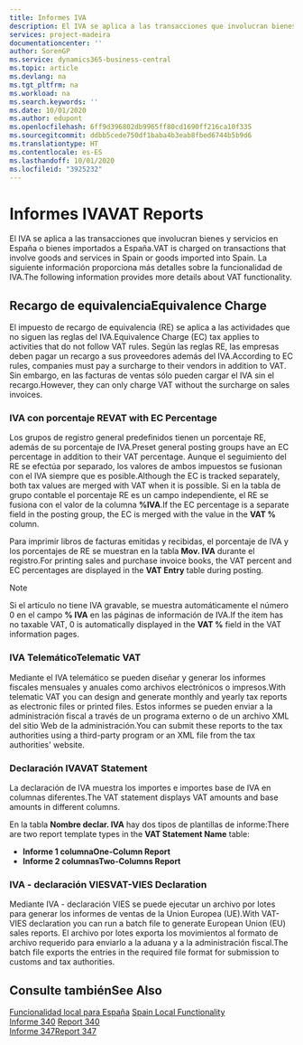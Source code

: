 ```yaml
---
title: Informes IVA
description: El IVA se aplica a las transacciones que involucran bienes y servicios en España o bienes importados a España. La siguiente información proporciona más detalles sobre la funcionalidad de IVA.
services: project-madeira
documentationcenter: ''
author: SorenGP
ms.service: dynamics365-business-central
ms.topic: article
ms.devlang: na
ms.tgt_pltfrm: na
ms.workload: na
ms.search.keywords: ''
ms.date: 10/01/2020
ms.author: edupont
ms.openlocfilehash: 6ff9d396802db9965ff80cd1690ff216ca10f335
ms.sourcegitcommit: ddbb5cede750df1baba4b3eab8fbed6744b5b9d6
ms.translationtype: HT
ms.contentlocale: es-ES
ms.lasthandoff: 10/01/2020
ms.locfileid: "3925232"
---
```

# <a name="vat-reports"></a><span data-ttu-id="2d1f4-104">Informes IVA</span><span class="sxs-lookup"><span data-stu-id="2d1f4-104">VAT Reports</span></span>
<span data-ttu-id="2d1f4-105">El IVA se aplica a las transacciones que involucran bienes y servicios en España o bienes importados a España.</span><span class="sxs-lookup"><span data-stu-id="2d1f4-105">VAT is charged on transactions that involve goods and services in Spain or goods imported into Spain.</span></span> <span data-ttu-id="2d1f4-106">La siguiente información proporciona más detalles sobre la funcionalidad de IVA.</span><span class="sxs-lookup"><span data-stu-id="2d1f4-106">The following information provides more details about VAT functionality.</span></span>  

## <a name="equivalence-charge"></a><span data-ttu-id="2d1f4-107">Recargo de equivalencia</span><span class="sxs-lookup"><span data-stu-id="2d1f4-107">Equivalence Charge</span></span>  
<span data-ttu-id="2d1f4-108">El impuesto de recargo de equivalencia (RE) se aplica a las actividades que no siguen las reglas del IVA.</span><span class="sxs-lookup"><span data-stu-id="2d1f4-108">Equivalence Charge (EC) tax applies to activities that do not follow VAT rules.</span></span> <span data-ttu-id="2d1f4-109">Según las reglas RE, las empresas deben pagar un recargo a sus proveedores además del IVA.</span><span class="sxs-lookup"><span data-stu-id="2d1f4-109">According to EC rules, companies must pay a surcharge to their vendors in addition to VAT.</span></span> <span data-ttu-id="2d1f4-110">Sin embargo, en las facturas de ventas sólo pueden cargar el IVA sin el recargo.</span><span class="sxs-lookup"><span data-stu-id="2d1f4-110">However, they can only charge VAT without the surcharge on sales invoices.</span></span>  

### <a name="vat-with-ec-percentage"></a><span data-ttu-id="2d1f4-111">IVA con porcentaje RE</span><span class="sxs-lookup"><span data-stu-id="2d1f4-111">VAT with EC Percentage</span></span>  
<span data-ttu-id="2d1f4-112">Los grupos de registro general predefinidos tienen un porcentaje RE, además de su porcentaje de IVA.</span><span class="sxs-lookup"><span data-stu-id="2d1f4-112">Preset general posting groups have an EC percentage in addition to their VAT percentage.</span></span> <span data-ttu-id="2d1f4-113">Aunque el seguimiento del RE se efectúa por separado, los valores de ambos impuestos se fusionan con el IVA siempre que es posible.</span><span class="sxs-lookup"><span data-stu-id="2d1f4-113">Although the EC is tracked separately, both tax values are merged with VAT when it is possible.</span></span> <span data-ttu-id="2d1f4-114">Si en la tabla de grupo contable el porcentaje RE es un campo independiente, el RE se fusiona con el valor de la columna **%IVA**.</span><span class="sxs-lookup"><span data-stu-id="2d1f4-114">If the EC percentage is a separate field in the posting group, the EC is merged with the value in the **VAT %** column.</span></span>  

<span data-ttu-id="2d1f4-115">Para imprimir libros de facturas emitidas y recibidas, el porcentaje de IVA y los porcentajes de RE se muestran en la tabla **Mov. IVA** durante el registro.</span><span class="sxs-lookup"><span data-stu-id="2d1f4-115">For printing sales and purchase invoice books, the VAT percent and EC percentages are displayed in the **VAT Entry** table during posting.</span></span>  

> [!NOTE]  
>  <span data-ttu-id="2d1f4-116">Si el artículo no tiene IVA gravable, se muestra automáticamente el número 0 en el campo **% IVA** en las páginas de información de IVA.</span><span class="sxs-lookup"><span data-stu-id="2d1f4-116">If the item has no taxable VAT, 0 is automatically displayed in the **VAT %** field in the VAT information pages.</span></span>  

### <a name="telematic-vat"></a><span data-ttu-id="2d1f4-117">IVA Telemático</span><span class="sxs-lookup"><span data-stu-id="2d1f4-117">Telematic VAT</span></span>  
<span data-ttu-id="2d1f4-118">Mediante el IVA telemático se pueden diseñar y generar los informes fiscales mensuales y anuales como archivos electrónicos o impresos.</span><span class="sxs-lookup"><span data-stu-id="2d1f4-118">With telematic VAT you can design and generate monthly and yearly tax reports as electronic files or printed files.</span></span> <span data-ttu-id="2d1f4-119">Estos informes se pueden enviar a la administración fiscal a través de un programa externo o de un archivo XML del sitio Web de la administración.</span><span class="sxs-lookup"><span data-stu-id="2d1f4-119">You can submit these reports to the tax authorities using a third-party program or an XML file from the tax authorities' website.</span></span>  

### <a name="vat-statement"></a><span data-ttu-id="2d1f4-120">Declaración IVA</span><span class="sxs-lookup"><span data-stu-id="2d1f4-120">VAT Statement</span></span>  
<span data-ttu-id="2d1f4-121">La declaración de IVA muestra los importes e importes base de IVA en columnas diferentes.</span><span class="sxs-lookup"><span data-stu-id="2d1f4-121">The VAT statement displays VAT amounts and base amounts in different columns.</span></span>  

<span data-ttu-id="2d1f4-122">En la tabla **Nombre declar. IVA** hay dos tipos de plantillas de informe:</span><span class="sxs-lookup"><span data-stu-id="2d1f4-122">There are two report template types in the **VAT Statement Name** table:</span></span>  

- <span data-ttu-id="2d1f4-123">**Informe 1 columna**</span><span class="sxs-lookup"><span data-stu-id="2d1f4-123">**One-Column Report**</span></span>  
- <span data-ttu-id="2d1f4-124">**Informe 2 columnas**</span><span class="sxs-lookup"><span data-stu-id="2d1f4-124">**Two-Columns Report**</span></span>  

### <a name="vat-vies-declaration"></a><span data-ttu-id="2d1f4-125">IVA - declaración VIES</span><span class="sxs-lookup"><span data-stu-id="2d1f4-125">VAT-VIES Declaration</span></span>  
<span data-ttu-id="2d1f4-126">Mediante IVA - declaración VIES se puede ejecutar un archivo por lotes para generar los informes de ventas de la Union Europea (UE).</span><span class="sxs-lookup"><span data-stu-id="2d1f4-126">With VAT-VIES declaration you can run a batch file to generate European Union (EU) sales reports.</span></span> <span data-ttu-id="2d1f4-127">El archivo por lotes exporta los movimientos al formato de archivo requerido para enviarlo a la aduana y a la administración fiscal.</span><span class="sxs-lookup"><span data-stu-id="2d1f4-127">The batch file exports the entries in the required file format for submission to customs and tax authorities.</span></span>  

## <a name="see-also"></a><span data-ttu-id="2d1f4-128">Consulte también</span><span class="sxs-lookup"><span data-stu-id="2d1f4-128">See Also</span></span>  
 <span data-ttu-id="2d1f4-129">[Funcionalidad local para España](spain-local-functionality.md) </span><span class="sxs-lookup"><span data-stu-id="2d1f4-129">[Spain Local Functionality](spain-local-functionality.md) </span></span>  
 <span data-ttu-id="2d1f4-130">[Informe 340](report-340.md) </span><span class="sxs-lookup"><span data-stu-id="2d1f4-130">[Report 340](report-340.md) </span></span>  
 [<span data-ttu-id="2d1f4-131">Informe 347</span><span class="sxs-lookup"><span data-stu-id="2d1f4-131">Report 347</span></span>](report-347.md)
